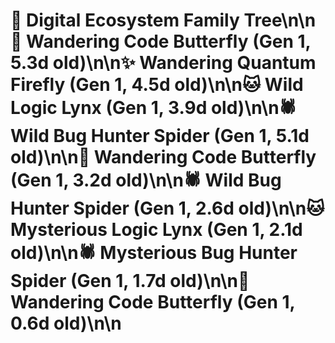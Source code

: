 # 🌳 Digital Ecosystem Family Tree\n\n🦋 Wandering Code Butterfly (Gen 1, 5.3d old)\n\n✨ Wandering Quantum Firefly (Gen 1, 4.5d old)\n\n🐱 Wild Logic Lynx (Gen 1, 3.9d old)\n\n🕷️ Wild Bug Hunter Spider (Gen 1, 5.1d old)\n\n🦋 Wandering Code Butterfly (Gen 1, 3.2d old)\n\n🕷️ Wild Bug Hunter Spider (Gen 1, 2.6d old)\n\n🐱 Mysterious Logic Lynx (Gen 1, 2.1d old)\n\n🕷️ Mysterious Bug Hunter Spider (Gen 1, 1.7d old)\n\n🦋 Wandering Code Butterfly (Gen 1, 0.6d old)\n\n